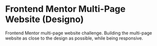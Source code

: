 # Frontend Mentor Multi-Page Website (Designo)
Frontend Mentor multi-page website challenge. Building the multi-page website as close to the design as possible, while being responsive.
